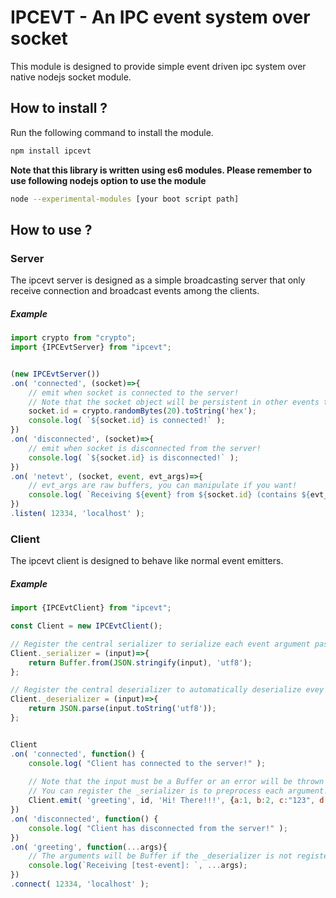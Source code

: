 # IPCEVT - An IPC event system over socket #
This module is designed to provide simple event driven ipc system over native nodejs socket module.

## How to install ? ##
Run the following command to install the module.
```bash
npm install ipcevt
```

**Note that this library is written using es6 modules. Please remember to use following nodejs option to use the module**
```bash
node --experimental-modules [your boot script path]
```

## How to use ? ##
### Server ###
The ipcevt server is designed as a simple broadcasting server that only receive connection and broadcast events among the clients.

##### Example #####
```javascript
import crypto from "crypto";
import {IPCEvtServer} from "ipcevt";


(new IPCEvtServer())
.on( 'connected', (socket)=>{
	// emit when socket is connected to the server!
	// Note that the socket object will be persistent in other events too!
	socket.id = crypto.randomBytes(20).toString('hex');
	console.log( `${socket.id} is connected!` );
})
.on( 'disconnected', (socket)=>{
	// emit when socket is disconnected from the server!
	console.log( `${socket.id} is disconnected!` );
})
.on( 'netevt', (socket, event, evt_args)=>{
	// evt_args are raw buffers, you can manipulate if you want!
	console.log( `Receiving ${event} from ${socket.id} (contains ${evt_args.length} arguments)` );
})
.listen( 12334, 'localhost' );
```

### Client ###
The ipcevt client is designed to behave like normal event emitters.

##### Example #####
```javascript
import {IPCEvtClient} from "ipcevt";

const Client = new IPCEvtClient();

// Register the central serializer to serialize each event argument passed into emit function
Client._serializer = (input)=>{
    return Buffer.from(JSON.stringify(input), 'utf8');
};

// Register the central deserializer to automatically deserialize evey event arguments
Client._deserializer = (input)=>{
    return JSON.parse(input.toString('utf8'));
};


Client
.on( 'connected', function() {
	console.log( "Client has connected to the server!" );
    
    // Note that the input must be a Buffer or an error will be thrown
    // You can register the _serializer is to preprocess each argument!
	Client.emit( 'greeting', id, 'Hi! There!!!', {a:1, b:2, c:"123", d:Date.now()} );
})
.on( 'disconnected', function() {
	console.log( "Client has disconnected from the server!" );
})
.on( 'greeting', function(...args){
    // The arguments will be Buffer if the _deserializer is not registered!
	console.log(`Receiving [test-event]: `, ...args);
})
.connect( 12334, 'localhost' );
```
